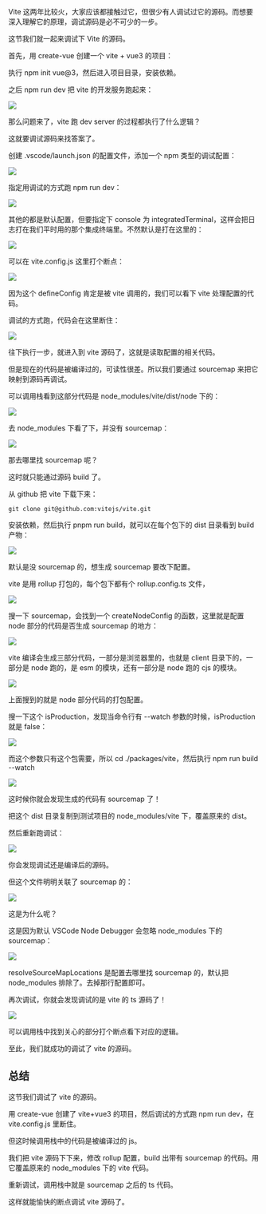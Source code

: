 Vite 这两年比较火，大家应该都接触过它，但很少有人调试过它的源码。而想要深入理解它的原理，调试源码是必不可少的一步。

这节我们就一起来调试下 Vite 的源码。

首先，用 create-vue 创建一个 vite + vue3 的项目：

执行 npm init vue@3，然后进入项目目录，安装依赖。

之后 npm run dev 把 vite 的开发服务跑起来：

![](https://p3-juejin.byteimg.com/tos-cn-i-k3u1fbpfcp/4a265e770d344b8b8d16f3590a6fcdbc~tplv-k3u1fbpfcp-watermark.image?)

那么问题来了，vite 跑 dev server 的过程都执行了什么逻辑？

这就要调试源码来找答案了。

创建 .vscode/launch.json 的配置文件，添加一个 npm 类型的调试配置：

![](https://p9-juejin.byteimg.com/tos-cn-i-k3u1fbpfcp/c0dff326fa234433a1e3a039f2faa46f~tplv-k3u1fbpfcp-watermark.image?)

指定用调试的方式跑 npm run dev：

![](https://p3-juejin.byteimg.com/tos-cn-i-k3u1fbpfcp/06377d6320c449219a12a61b1db7e9e6~tplv-k3u1fbpfcp-watermark.image?)

其他的都是默认配置，但要指定下 console 为 integratedTerminal，这样会把日志打在我们平时用的那个集成终端里。不然默认是打在这里的：

![](https://p6-juejin.byteimg.com/tos-cn-i-k3u1fbpfcp/2aee51e39c1c44d89e59bc4e439469a9~tplv-k3u1fbpfcp-watermark.image?)

可以在 vite.config.js 这里打个断点：

![](https://p9-juejin.byteimg.com/tos-cn-i-k3u1fbpfcp/351629141c734bd8baee9ab026afeb9d~tplv-k3u1fbpfcp-watermark.image?)

因为这个 defineConfig 肯定是被 vite 调用的，我们可以看下 vite 处理配置的代码。

调试的方式跑，代码会在这里断住：

![](https://p9-juejin.byteimg.com/tos-cn-i-k3u1fbpfcp/0fa7d5f6239d4d90953d1e949866ffcf~tplv-k3u1fbpfcp-watermark.image?)

往下执行一步，就进入到 vite 源码了，这就是读取配置的相关代码。

但是现在的代码是被编译过的，可读性很差。所以我们要通过 sourcemap 来把它映射到源码再调试。

可以调用栈看到这部分代码是 node_modules/vite/dist/node 下的：

![](https://p9-juejin.byteimg.com/tos-cn-i-k3u1fbpfcp/55f5554c080943c981141b7f40d10fa5~tplv-k3u1fbpfcp-watermark.image?)

去 node_modules 下看了下，并没有 sourcemap：

![](https://p6-juejin.byteimg.com/tos-cn-i-k3u1fbpfcp/b2c824d0bd5c4cdd91527387a60ef563~tplv-k3u1fbpfcp-watermark.image?)

那去哪里找 sourcemap 呢？

这时就只能通过源码 build 了。

从 github 把 vite 下载下来：
```
git clone git@github.com:vitejs/vite.git
```
安装依赖，然后执行 pnpm run build，就可以在每个包下的 dist 目录看到 build 产物：

![](https://p3-juejin.byteimg.com/tos-cn-i-k3u1fbpfcp/314319a214994272a440a1da2b64ff41~tplv-k3u1fbpfcp-watermark.image?)

默认是没 sourcemap 的，想生成 sourcemap 要改下配置。

vite 是用 rollup 打包的，每个包下都有个 rollup.config.ts 文件，

![](https://p3-juejin.byteimg.com/tos-cn-i-k3u1fbpfcp/ce21d81322c14717baf756948607505a~tplv-k3u1fbpfcp-watermark.image?)

搜一下 sourcemap，会找到一个 createNodeConfig 的函数，这里就是配置 node 部分的代码是否生成 sourcemap 的地方：

![](https://p1-juejin.byteimg.com/tos-cn-i-k3u1fbpfcp/83656618c2b342b1bcfb1077bcfde1d2~tplv-k3u1fbpfcp-watermark.image?)

vite 编译会生成三部分代码，一部分是浏览器里的，也就是 client 目录下的，一部分是 node 跑的，是 esm 的模块，还有一部分是 node 跑的 cjs 的模块。

![](https://p3-juejin.byteimg.com/tos-cn-i-k3u1fbpfcp/10051d252c6c4a128061ece9f508bf0c~tplv-k3u1fbpfcp-watermark.image?)

上面搜到的就是 node 部分代码的打包配置。

搜一下这个 isProduction，发现当命令行有 --watch 参数的时候，isProduction 就是 false：

![](https://p6-juejin.byteimg.com/tos-cn-i-k3u1fbpfcp/3353e8eab42a45948d515f04b7a20a49~tplv-k3u1fbpfcp-watermark.image?)

而这个参数只有这个包需要，所以 cd ./packages/vite，然后执行 npm run build --watch

![](https://p3-juejin.byteimg.com/tos-cn-i-k3u1fbpfcp/18ef043debf24f12ace0d1b82660526e~tplv-k3u1fbpfcp-watermark.image?)

这时候你就会发现生成的代码有 sourcemap 了！

把这个 dist 目录复制到测试项目的 node_modules/vite 下，覆盖原来的 dist。

然后重新跑调试：

![](https://p1-juejin.byteimg.com/tos-cn-i-k3u1fbpfcp/98b10934cd6a4acaa7ccf89fe7fa510a~tplv-k3u1fbpfcp-watermark.image?)

你会发现调试还是编译后的源码。

但这个文件明明关联了 sourcemap 的：

![](https://p6-juejin.byteimg.com/tos-cn-i-k3u1fbpfcp/3a0a7c42f9d0478d8a5229b8a63cb474~tplv-k3u1fbpfcp-watermark.image?)

这是为什么呢？

这是因为默认 VSCode Node Debugger 会忽略 node_modules 下的 sourcemap：

![](https://p9-juejin.byteimg.com/tos-cn-i-k3u1fbpfcp/7f0d91418043434e9954a2f8fa6940c5~tplv-k3u1fbpfcp-watermark.image?)

resolveSourceMapLocations 是配置去哪里找 sourcemap 的，默认把 node_modules 排除了。去掉那行配置即可。

再次调试，你就会发现调试的是 vite 的 ts 源码了！

![](https://p3-juejin.byteimg.com/tos-cn-i-k3u1fbpfcp/58960bd410024c90b3484541c6e176fb~tplv-k3u1fbpfcp-watermark.image?)

可以调用栈中找到关心的部分打个断点看下对应的逻辑。

至此，我们就成功的调试了 vite 的源码。

## 总结

这节我们调试了 vite 的源码。

用 create-vue 创建了 vite+vue3 的项目，然后调试的方式跑 npm run dev，在 vite.config.js 里断住。

但这时候调用栈中的代码是被编译过的 js。

我们把 vite 源码下下来，修改 rollup 配置，build 出带有 sourcemap 的代码。用它覆盖原来的 node_modules 下的 vite 代码。

重新调试，调用栈中就是 sourcemap 之后的 ts 代码。

这样就能愉快的断点调试 vite 源码了。
